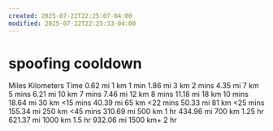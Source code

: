 ```yaml
---
created: 2025-07-22T22:25:07-04:00
modified: 2025-07-22T22:25:33-04:00
---
```


# spoofing cooldown

Miles   Kilometers Time
0.62 mi         1 km 1 min
1.86 mi         3 km 2 mins
4.35 mi         7 km 5 mins
6.21 mi         10 km 7 mins
7.46 mi         12 km 8 mins
11.18 mi  18 km 10 mins
18.64 mi 30 km <15 mins
40.39 mi 65 km <22 mins
50.33 mi 81 km <25 mins
155.34 mi 250 km <45 mins
310.69 mi 500 km 1 hr
434.96 mi 700 km 1.25 hr
621.37 mi 1000 km 1.5 hr
932.06 mi 1500 km+ 2 hr
